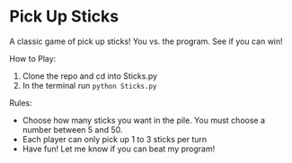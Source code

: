 # Pick Up Sticks

A classic game of pick up sticks! You vs. the program. See if you can win!

How to Play:
1. Clone the repo and cd into Sticks.py
2. In the terminal run `python Sticks.py`

Rules:
* Choose how many sticks you want in the pile. You must choose a number between 5 and 50.
* Each player can only pick up 1 to 3 sticks per turn
* Have fun! Let me know if you can beat my program!
